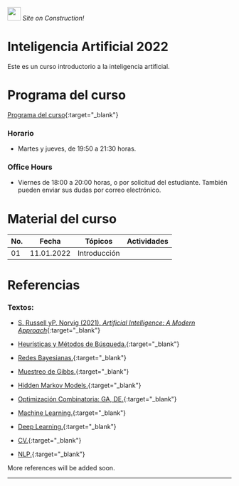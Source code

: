 <img src="https://upload.wikimedia.org/wikipedia/commons/thumb/2/24/Warning_icon.svg/420px-Warning_icon.svg.png" width="30"/> *Site on Construction!*

# Inteligencia Artificial 2022

Este es un curso introductorio a la inteligencia artificial.

# Programa del curso
<div id='id-programa'/>

[Programa del curso](programa/Programa-ia2022.pdf){:target="_blank"}

### Horario
<div id='id-horario'/>

* Martes y jueves, de 19:50 a 21:30 horas.

### Office Hours
<div id='id-office'/>

* Viernes de 18:00 a 20:00 horas, o por solicitud del estudiante. También pueden enviar sus dudas por correo electrónico.


# Material del curso
<div id='id-material'/>

  **No.**  | **Fecha**    | **Tópicos**                                                                    | **Actividades**
  -------- | ------------ | ------------------------------------------------------------------------------ |  -------------------------------------
  01       | 11.01.2022   | Introducción <br/> 
  
  
# Referencias
<div id='id-ref'/>

### Textos:

* [S. Russell yP. Norvig (2021). *Artificial Intelligence: A Modern Approach*](http://library.lol/main/9B28FC2A4A9B21237063BC7E6B42DEFD){:target="_blank"}

* [Heurísticas y Métodos de Búsqueda.](){:target="_blank"}

* [Redes Bayesianas.](){:target="_blank"}

* [Muestreo de Gibbs.](){:target="_blank"}

* [Hidden Markov Models.](){:target="_blank"}

* [Optimización Combinatoria: GA, DE.](){:target="_blank"}

* [Machine Learning.](){:target="_blank"}

* [Deep Learning.](){:target="_blank"}

* [CV.](){:target="_blank"}

* [NLP.](){:target="_blank"}

More references will be added soon.

---
